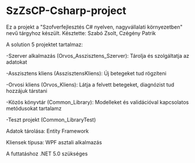 # SzZsCP-Csharp-project

Ez a projekt a "Szofverfejlesztés C# nyelven, nagyvállalati környezetben" nevű tárgyhoz készült.
Késztette: Szabó Zsolt, Czégény Patrik

A solution 5 projektet tartalmaz:

-Szerver alkalmazás (Orvos_Asszisztens_Szerver): Tárolja és szolgáltatja az adatokat

-Asszisztens kliens (AsszisztensKliens): Új betegeket tud rögzíteni

-Orvosi kliens (Orvos_Kliens): Látja a felvett betegeket, diagnózist tud hozzájuk társtani

-Közös könyvtár (Common_Library): Modelleket és validációval kapcsolatos metódusokat tartalamz

-Teszt projekt (Common_LibraryTest)

Adatok tárolása: Entity Framework

Kliensek típusa: WPF asztali alkalmazás

A futtatáshoz .NET 5.0 szükséges
